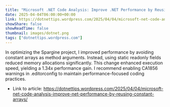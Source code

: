 ```yaml
---
title: "Microsoft .NET Code Analysis: Improve .NET Performance by Reusing Constant Arrays"
date: 2025-04-04T06:00:00+00:00
link: https://dotnettips.wordpress.com/2025/04/04/microsoft-net-code-analysis-improve-net-performance-by-reusing-constant-arrays/
showShare: false
showReadTime: false
thumbnail: images/dotnet.png
tags: ["dotnettips.wordpress.com"]
---
```

In optimizing the Spargine project, I improved performance by avoiding constant arrays as method arguments. Instead, using static readonly fields reduced memory allocations significantly. This change enhanced execution speed, yielding a 1.34x performance gain. I recommend enabling CA1856 warnings in .editorconfig to maintain performance-focused coding practices.

- Link to article: https://dotnettips.wordpress.com/2025/04/04/microsoft-net-code-analysis-improve-net-performance-by-reusing-constant-arrays/